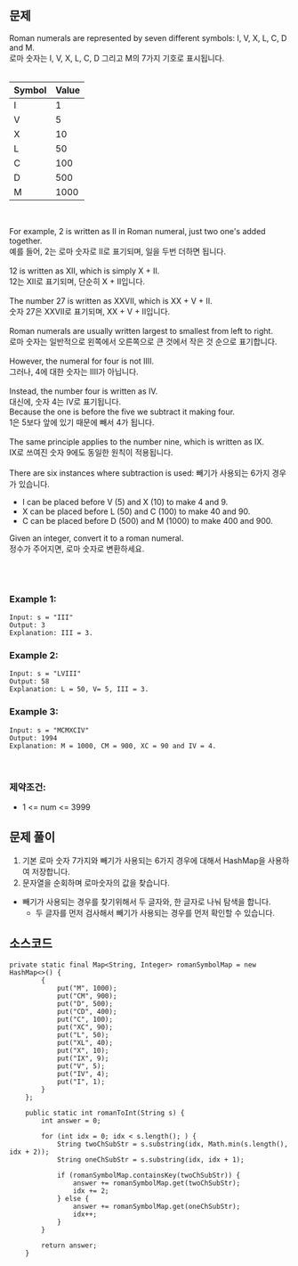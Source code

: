## 문제
Roman numerals are represented by seven different symbols: I, V, X, L, C, D and M.  
로마 숫자는 I, V, X, L, C, D 그리고 M의 7가지 기호로 표시됩니다.  
<br>

|Symbol| Value |
|:---|:------|
|I             | 1     |
|V             | 5     |
|X             | 10    |
|L             | 50    |
|C             |100|
|D             |500|
|M             |1000|

<br>

For example, 2 is written as II in Roman numeral, just two one's added together.  
예를 들어, 2는 로마 숫자로 II로 표기되며, 일을 두번 더하면 됩니다.  
<br>
12 is written as XII, which is simply X + II.  
12는 XII로 표기되며, 단순히 X + II입니다.  
<br>
The number 27 is written as XXVII, which is XX + V + II.  
숫자 27은 XXVII로 표기되며, XX + V + II입니다.  
<br>
Roman numerals are usually written largest to smallest from left to right.  
로마 숫자는 일반적으로 왼쪽에서 오른쪽으로 큰 것에서 작은 것 순으로 표기합니다.  
<br>
However, the numeral for four is not IIII.  
그러나, 4에 대한 숫자는 IIII가 아닙니다.  
<br>
Instead, the number four is written as IV.  
대신에, 숫자 4는 IV로 표기됩니다.
<br>
Because the one is before the five we subtract it making four.  
1은 5보다 앞에 있기 때문에 빼서 4가 됩니다.  
<br>
The same principle applies to the number nine, which is written as IX.  
IX로 쓰여진 숫자 9에도 동일한 원칙이 적용됩니다.  
<br>
There are six instances where subtraction is used: 빼기가 사용되는 6가지 경우가 있습니다.
- I can be placed before V (5) and X (10) to make 4 and 9.
- X can be placed before L (50) and C (100) to make 40 and 90.
- C can be placed before D (500) and M (1000) to make 400 and 900.

Given an integer, convert it to a roman numeral.  
정수가 주어지면, 로마 숫자로 변환하세요.

<br>
<br>

### Example 1:
~~~
Input: s = "III"
Output: 3
Explanation: III = 3.
~~~

### Example 2:
~~~
Input: s = "LVIII"
Output: 58
Explanation: L = 50, V= 5, III = 3.
~~~

### Example 3:
~~~
Input: s = "MCMXCIV"
Output: 1994
Explanation: M = 1000, CM = 900, XC = 90 and IV = 4.
~~~

<br>

### 제약조건:
- 1 <= num <= 3999
  <br>

## 문제 풀이
1. 기본 로마 숫자 7가지와 빼기가 사용되는 6가지 경우에 대해서 HashMap을 사용하여 저장합니다.
2. 문자열을 순회하며 로마숫자의 값을 찾습니다.
- 빼기가 사용되는 경우를 찾기위해서 두 글자와, 한 글자로 나눠 탐색을 합니다.
    - 두 글자를 먼저 검사해서 빼기가 사용되는 경우를 먼저 확인할 수 있습니다.

## 소스코드
~~~
private static final Map<String, Integer> romanSymbolMap = new HashMap<>() {
        {
            put("M", 1000);
            put("CM", 900);
            put("D", 500);
            put("CD", 400);
            put("C", 100);
            put("XC", 90);
            put("L", 50);
            put("XL", 40);
            put("X", 10);
            put("IX", 9);
            put("V", 5);
            put("IV", 4);
            put("I", 1);
        }
    };

    public static int romanToInt(String s) {
        int answer = 0;

        for (int idx = 0; idx < s.length(); ) {
            String twoChSubStr = s.substring(idx, Math.min(s.length(), idx + 2));
            String oneChSubStr = s.substring(idx, idx + 1);

            if (romanSymbolMap.containsKey(twoChSubStr)) {
                answer += romanSymbolMap.get(twoChSubStr);
                idx += 2;
            } else {
                answer += romanSymbolMap.get(oneChSubStr);
                idx++;
            }
        }

        return answer;
    }
~~~
